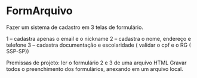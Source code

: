# FormArquivo
Fazer um sistema de cadastro em 3 telas de formulário.

1 – cadastra apenas o email e o nickname
2 – cadastra o nome, endereço e telefone
3 – cadastra documentação e escolaridade ( validar o cpf e o RG ( SSP-SP))

Premissas de projeto: ler o formulário 2 e 3 de uma arquivo HTML
Gravar todos o preenchimento dos formulários, anexando em um arquivo local.
